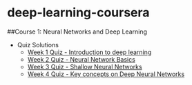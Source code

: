 # deep-learning-coursera
##Course 1: Neural Networks and Deep Learning
- Quiz Solutions
  - [Week 1 Quiz - Introduction to deep learning](https://github.com/MahnoushSefidabian/deep-learning-coursera/blob/main/Week%201/Quiz%201.pdf)
  - [Week 2 Quiz - Neural Network Basics](https://github.com/MahnoushSefidabian/deep-learning-coursera/blob/main/Week%202/Quiz%202.pdf)
  - [Week 3 Quiz - Shallow Neural Networks](https://github.com/MahnoushSefidabian/deep-learning-coursera/blob/main/Week%203/Quiz%203.pdf)
  - [Week 4 Quiz - Key concepts on Deep Neural Networks](https://github.com/MahnoushSefidabian/deep-learning-coursera/blob/main/Week%204/Quiz%204.pdf)


